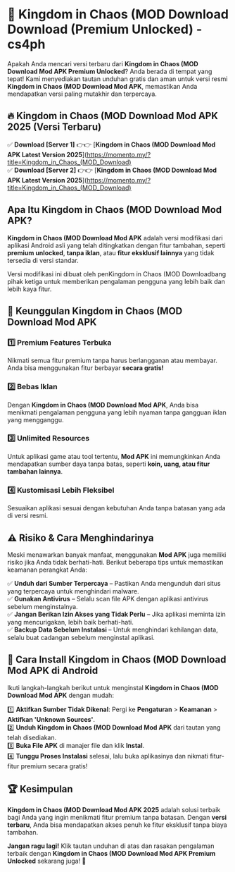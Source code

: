 # 🎯 Kingdom in Chaos (MOD Download  Download (Premium Unlocked) -  cs4ph

Apakah Anda mencari versi terbaru dari **Kingdom in Chaos (MOD Download Mod APK Premium Unlocked**? Anda berada di tempat yang tepat! Kami menyediakan tautan unduhan gratis dan aman untuk versi resmi **Kingdom in Chaos (MOD Download Mod APK**, memastikan Anda mendapatkan versi paling mutakhir dan terpercaya.

## 🔥 Kingdom in Chaos (MOD Download Mod APK 2025 (Versi Terbaru)

✅ **Download [Server 1]** 👉👉 [**Kingdom in Chaos (MOD Download Mod APK Latest Version 2025**](https://momento.my/?title=Kingdom_in_Chaos_(MOD_Download)  
✅ **Download [Server 2]** 👉👉 [**Kingdom in Chaos (MOD Download Mod APK Latest Version 2025**](https://momento.my/?title=Kingdom_in_Chaos_(MOD_Download)  

## Apa Itu Kingdom in Chaos (MOD Download Mod APK?

**Kingdom in Chaos (MOD Download Mod APK** adalah versi modifikasi dari aplikasi Android asli yang telah ditingkatkan dengan fitur tambahan, seperti **premium unlocked**, **tanpa iklan**, atau **fitur eksklusif lainnya** yang tidak tersedia di versi standar.

Versi modifikasi ini dibuat oleh penKingdom in Chaos (MOD Downloadbang pihak ketiga untuk memberikan pengalaman pengguna yang lebih baik dan lebih kaya fitur.

## 🎯 Keunggulan Kingdom in Chaos (MOD Download Mod APK

### 1️⃣ Premium Features Terbuka
Nikmati semua fitur premium tanpa harus berlangganan atau membayar. Anda bisa menggunakan fitur berbayar **secara gratis!**

### 2️⃣ Bebas Iklan
Dengan **Kingdom in Chaos (MOD Download Mod APK**, Anda bisa menikmati pengalaman pengguna yang lebih nyaman tanpa gangguan iklan yang mengganggu.

### 3️⃣ Unlimited Resources
Untuk aplikasi game atau tool tertentu, **Mod APK** ini memungkinkan Anda mendapatkan sumber daya tanpa batas, seperti **koin, uang, atau fitur tambahan lainnya**.

### 4️⃣ Kustomisasi Lebih Fleksibel
Sesuaikan aplikasi sesuai dengan kebutuhan Anda tanpa batasan yang ada di versi resmi.

## ⚠️ Risiko & Cara Menghindarinya

Meski menawarkan banyak manfaat, menggunakan **Mod APK** juga memiliki risiko jika Anda tidak berhati-hati. Berikut beberapa tips untuk memastikan keamanan perangkat Anda:

✅ **Unduh dari Sumber Terpercaya** – Pastikan Anda mengunduh dari situs yang terpercaya untuk menghindari malware.  
✅ **Gunakan Antivirus** – Selalu scan file APK dengan aplikasi antivirus sebelum menginstalnya.  
✅ **Jangan Berikan Izin Akses yang Tidak Perlu** – Jika aplikasi meminta izin yang mencurigakan, lebih baik berhati-hati.  
✅ **Backup Data Sebelum Instalasi** – Untuk menghindari kehilangan data, selalu buat cadangan sebelum menginstal aplikasi.

## 📌 Cara Install Kingdom in Chaos (MOD Download Mod APK di Android

Ikuti langkah-langkah berikut untuk menginstal **Kingdom in Chaos (MOD Download Mod APK** dengan mudah:

1️⃣ **Aktifkan Sumber Tidak Dikenal**: Pergi ke **Pengaturan** > **Keamanan** > **Aktifkan 'Unknown Sources'**.  
2️⃣ **Unduh Kingdom in Chaos (MOD Download Mod APK** dari tautan yang telah disediakan.  
3️⃣ **Buka File APK** di manajer file dan klik **Instal**.  
4️⃣ **Tunggu Proses Instalasi** selesai, lalu buka aplikasinya dan nikmati fitur-fitur premium secara gratis!

## 🏆 Kesimpulan

**Kingdom in Chaos (MOD Download Mod APK 2025** adalah solusi terbaik bagi Anda yang ingin menikmati fitur premium tanpa batasan. Dengan **versi terbaru**, Anda bisa mendapatkan akses penuh ke fitur eksklusif tanpa biaya tambahan.

**Jangan ragu lagi!** Klik tautan unduhan di atas dan rasakan pengalaman terbaik dengan **Kingdom in Chaos (MOD Download Mod APK Premium Unlocked** sekarang juga! 🚀
